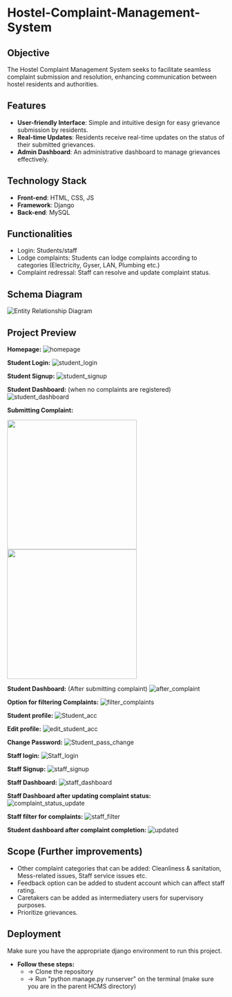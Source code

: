 # Hostel-Complaint-Management-System

## Objective
The Hostel Complaint Management System seeks to facilitate seamless complaint submission and resolution, enhancing communication between hostel residents and authorities.

## Features
- **User-friendly Interface**: Simple and intuitive design for easy grievance submission by residents.
- **Real-time Updates**: Residents receive real-time updates on the status of their submitted grievances.
- **Admin Dashboard**: An administrative dashboard to manage grievances effectively.

## Technology Stack
- **Front-end**: HTML, CSS, JS
- **Framework**: Django
- **Back-end**: MySQL

## Functionalities
- Login: Students/staff
- Lodge complaints: Students can lodge complaints according to categories (Electricity, Gyser, LAN, Plumbing etc.)
- Complaint redressal: Staff can resolve and update complaint status.

## Schema Diagram
![Entity Relationship Diagram](./images/HCMS_schemaDiagram.drawio.png)

## Project Preview
**Homepage:**
![homepage](./images/homepage.png)

**Student Login:**
![student_login](./images/student_login.png)

**Student Signup:**
![student_signup](./images/student_signup.png)

**Student Dashboard:** (when no complaints are registered)
![student_dashboard](./images/student_dashboard.png)

**Submitting Complaint:**
<p float="left">
  <img src="./images/select_complaint_category.png" width="300" />
  <img src="./images/submit_complaint.png" width="300" /> 
</p>

**Student Dashboard:** (After submitting complaint)
![after_complaint](./images/student_dashboard_with_complaint.png)

**Option for filtering Complaints:**
![filter_complaints](./images/filter_student.png)

**Student profile:**
![Student_acc](./images/student_acc.png)

**Edit profile:**
![edit_student_acc](./images/edit_student_profile.png)

**Change Password:**
![Student_pass_change](./images/change_password_student.png)

**Staff login:**
![Staff_login](./images/staff_login.png)

**Staff Signup:**
![staff_signup](./images/staff_signup.png)

**Staff Dashboard:**
![staff_dashboard](./images/staff_dashboard.png)

**Staff Dashboard after updating complaint status:**
![complaint_status_update](./images/staff_update_status.png)

**Staff filter for complaints:**
![staff_filter](./images/staff_filter.png)

**Student dashboard after complaint completion:**
![updated](./images/student_after_update.png)


## Scope (Further improvements)
- Other complaint categories that can be added: Cleanliness & sanitation, Mess-related issues, Staff service issues etc.
- Feedback option can be added to student account which can affect staff rating.
- Caretakers can be added as intermediatery users for supervisory purposes.
- Prioritize grievances. 

## Deployment

Make sure you have the appropriate django environment to run this project.

- **Follow these steps:**
  - -> Clone the repository 
  - -> Run "python manage.py runserver" on the terminal 
(make sure you are in the parent HCMS directory)

